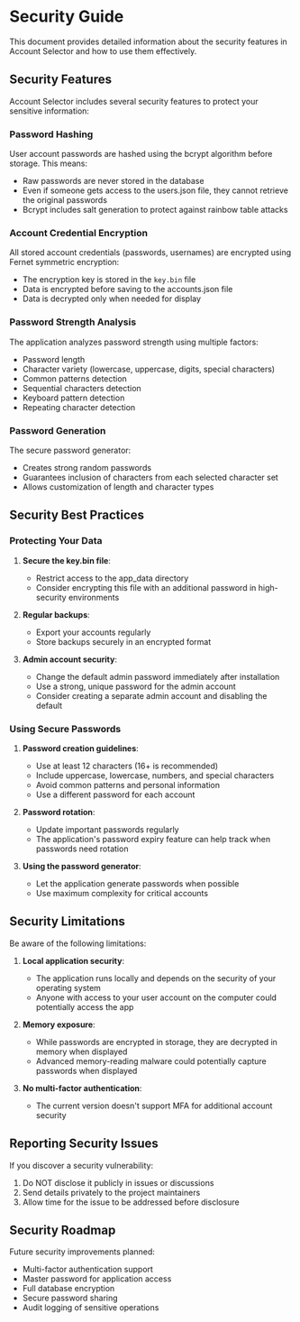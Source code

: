 # Security Guide

This document provides detailed information about the security features in Account Selector and how to use them effectively.

## Security Features

Account Selector includes several security features to protect your sensitive information:

### Password Hashing

User account passwords are hashed using the bcrypt algorithm before storage. This means:
- Raw passwords are never stored in the database
- Even if someone gets access to the users.json file, they cannot retrieve the original passwords
- Bcrypt includes salt generation to protect against rainbow table attacks

### Account Credential Encryption

All stored account credentials (passwords, usernames) are encrypted using Fernet symmetric encryption:
- The encryption key is stored in the `key.bin` file
- Data is encrypted before saving to the accounts.json file
- Data is decrypted only when needed for display

### Password Strength Analysis

The application analyzes password strength using multiple factors:
- Password length
- Character variety (lowercase, uppercase, digits, special characters)
- Common patterns detection
- Sequential characters detection
- Keyboard pattern detection
- Repeating character detection

### Password Generation

The secure password generator:
- Creates strong random passwords
- Guarantees inclusion of characters from each selected character set
- Allows customization of length and character types

## Security Best Practices

### Protecting Your Data

1. **Secure the key.bin file**:
   - Restrict access to the app_data directory
   - Consider encrypting this file with an additional password in high-security environments

2. **Regular backups**:
   - Export your accounts regularly
   - Store backups securely in an encrypted format

3. **Admin account security**:
   - Change the default admin password immediately after installation
   - Use a strong, unique password for the admin account
   - Consider creating a separate admin account and disabling the default

### Using Secure Passwords

1. **Password creation guidelines**:
   - Use at least 12 characters (16+ is recommended)
   - Include uppercase, lowercase, numbers, and special characters
   - Avoid common patterns and personal information
   - Use a different password for each account

2. **Password rotation**:
   - Update important passwords regularly
   - The application's password expiry feature can help track when passwords need rotation

3. **Using the password generator**:
   - Let the application generate passwords when possible
   - Use maximum complexity for critical accounts

## Security Limitations

Be aware of the following limitations:

1. **Local application security**:
   - The application runs locally and depends on the security of your operating system
   - Anyone with access to your user account on the computer could potentially access the app

2. **Memory exposure**:
   - While passwords are encrypted in storage, they are decrypted in memory when displayed
   - Advanced memory-reading malware could potentially capture passwords when displayed

3. **No multi-factor authentication**:
   - The current version doesn't support MFA for additional account security

## Reporting Security Issues

If you discover a security vulnerability:

1. Do NOT disclose it publicly in issues or discussions
2. Send details privately to the project maintainers
3. Allow time for the issue to be addressed before disclosure

## Security Roadmap

Future security improvements planned:
- Multi-factor authentication support
- Master password for application access
- Full database encryption
- Secure password sharing
- Audit logging of sensitive operations 